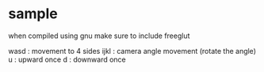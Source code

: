 # sample
when compiled using gnu make sure to include freeglut

wasd : movement to 4 sides
ijkl : camera angle movement (rotate the angle)
u : upward once
d : downward once
